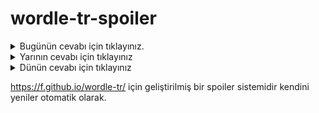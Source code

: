# wordle-tr-spoiler

<details>
  <summary>Bugünün cevabı için tıklayınız.</summary>
  <br>
    <b> giyiş </b>
</details>

<details>
  <summary>Yarının cevabı için tıklayınız</summary>
  <br>
   <b> komut </b>
</details>

<details>
  <summary>Dünün cevabı için tıklayınız </summary>
  <br>
  <b> bahir </b>
</details>

https://f.github.io/wordle-tr/ için geliştirilmiş bir spoiler sistemidir kendini yeniler otomatik olarak.

